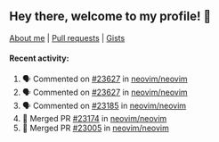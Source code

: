 ## Hey there, welcome to my profile! 👋

[About me](https://seandewar.github.io/)
 | [Pull requests](https://github.com/search?p=1&q=author%3Aseandewar+is%3Apr)
 | [Gists](https://gist.github.com/seandewar)

#### Recent activity:

<!--START_SECTION:activity-->
1. 🗣 Commented on [#23627](https://github.com/neovim/neovim/issues/23627) in [neovim/neovim](https://github.com/neovim/neovim)
2. 🗣 Commented on [#23627](https://github.com/neovim/neovim/issues/23627) in [neovim/neovim](https://github.com/neovim/neovim)
3. 🗣 Commented on [#23185](https://github.com/neovim/neovim/issues/23185) in [neovim/neovim](https://github.com/neovim/neovim)
4. 🎉 Merged PR [#23174](https://github.com/neovim/neovim/pull/23174) in [neovim/neovim](https://github.com/neovim/neovim)
5. 🎉 Merged PR [#23005](https://github.com/neovim/neovim/pull/23005) in [neovim/neovim](https://github.com/neovim/neovim)
<!--END_SECTION:activity-->
